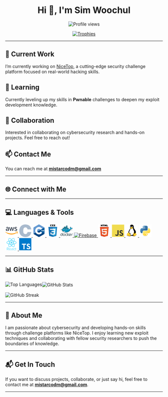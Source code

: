 <h1 align="center">Hi 👋, I'm Sim Woochul</h1>

<p align="center">
  <img src="https://komarev.com/ghpvc/?username=nicetop1027&label=Profile%20views&color=0e75b6" alt="Profile views" width="120" />
</p>

<p align="center">
  <a href="https://github.com/ryo-ma/github-profile-trophy" target="_blank" rel="noopener noreferrer">
    <img src="https://ppl-ai-file-upload.s3.amazonaws.com/web/direct-files/attachments/images/85418279/39815771-4109-421f-992c-7609310b6904/nicetoplogo.jpg?AWSAccessKeyId=ASIA2F3EMEYEV4OKU36H&Signature=mEY8nyB2E5qjUAyRmnnGSDx7gIo%3D&x-amz-security-token=IQoJb3JpZ2luX2VjEOf%2F%2F%2F%2F%2F%2F%2F%2F%2F%2FwEaCXVzLWVhc3QtMSJGMEQCIHdjRHPF33nUO9XD3e6HdChalOYkiKfYj8%2Bst7VRLSGBAiA0Z8cHEqV5XrwlzLEEy0%2FHQbtjWKAYp6hFURexE1i%2FxCrxBAhAEAEaDDY5OTc1MzMwOTcwNSIMMgnK%2FRG%2FfWtmq6OuKs4EqLMMrC6lp%2BcZ5neWqnEpwJFTthu9hPxXP0t0lBfPv0CWNq99KvGTzqVaz54HtIeLO3RFJvCXgHxThwDUi7o509C5%2FDWGjL6nBo%2BHs7xUs0uO1Xy%2F2FhYJ9qfOTBo03JzmcuVz5wHGKvrOrLvFX7SINwTD0DrKUD%2FfxQ8%2FQujKHknFkVzXuzVY9YwCBPGk2ZVpxrO0Sgh4Ff%2FWTMH6bug3l0X4aBc7yx0QN3k5HVFsjU7YVWX8MfLXzhGbAWfEcZ4DRPbyDSNoe4kzPuscZKsC6A%2BDHs0EJn5X8%2FrJ4fFuYKhfRyF63jWO%2F45633u4c3iD5Wcf2AKAqZ5lG3aw5hy35lydqrTeocyFawAoDgEaCwlahh148e1osAxIW8NfF%2BWx70Z9TSn5AP%2FAmSdqyybYwV%2BWsc6dmN%2F%2BpzISbMRyY%2BWOdXZ3VUhQ2vM5GI4zpgaQPpfU6fEL9wKJKnsNUZCRPgmctezNCfiNScL8ht6YOpLtGxgtV4lhCq0OH0ADnmvQ9ZU1l%2FsxcCZaTr%2B03KS%2FA4y%2BvdS9SHE%2FDOlOWuu8KQjfiJ56t%2BmygzwhcTKh0MWaInu2GNqGFdiHyhddXBsbk%2Fv2BRqMuBL4Gp%2BOSzoy0FRqqR6xgVLwRFWPoAm1s1Ox2%2BsS1t%2BOLAXyp3GwjPLAtfffnyVzFZyVA3nTQjjBfHCWU6H6I6sNJyh1qUrnMZ1fb8gHnGAeV3n%2FHmS01CX3YqnmiCAqX4oW9q9oP8PEs%2FRIkPGXbtwbdR5D8oZK6d2l9hjZJprIT%2BGBx242l8w7%2BiqxQY6mwGqJRSi5KUb9%2FOFnG0opy7H08aNOF33Fl%2B7RbgdgKw8kRLbYIf4%2B8PpsonCCVWPZ9w9Zleh5dipN6MFCpGrP0Z6lSFrCehaTCgJrsR8xjgCJ%2Fr1qrBw933YYNKH1nevt6ULQgZuNxx55JeKBW2s%2F7niJMC9fvsc8C2KbuqtSpqxCzHE4F7pjmpEFgpp4yJo50K6j7eXNbSP3udidQ%3D%3D&Expires=1756018716" alt="Trophies" width="300" />
  </a>
</p>

---

## 🔭 Current Work
I’m currently working on [NiceTop](https://nicetop.dyhs.kr), a cutting-edge security challenge platform focused on real-world hacking skills.

## 🌱 Learning
Currently leveling up my skills in **Pwnable** challenges to deepen my exploit development knowledge.

## 👯 Collaboration
Interested in collaborating on cybersecurity research and hands-on projects. Feel free to reach out!

## 📫 Contact Me
You can reach me at **mistarcodm@gmail.com**

---

## 🌐 Connect with Me

<!-- Add social links here if desired -->
<!-- Example:
<a href="https://linkedin.com/in/yourprofile" target="_blank" rel="noopener noreferrer">
  <img src="https://img.shields.io/badge/LinkedIn-0077B5?style=flat-square&logo=linkedin&logoColor=white" />
</a>
-->

---

## 💻 Languages & Tools

<p>
  <a href="https://aws.amazon.com" target="_blank" rel="noopener noreferrer">
    <img src="https://raw.githubusercontent.com/devicons/devicon/master/icons/amazonwebservices/amazonwebservices-original-wordmark.svg" alt="AWS" width="40" height="40" />
  </a>
  <a href="https://www.cprogramming.com/" target="_blank" rel="noopener noreferrer">
    <img src="https://raw.githubusercontent.com/devicons/devicon/master/icons/c/c-original.svg" alt="C" width="40" height="40" />
  </a>
  <a href="https://www.w3schools.com/cpp/" target="_blank" rel="noopener noreferrer">
    <img src="https://raw.githubusercontent.com/devicons/devicon/master/icons/cplusplus/cplusplus-original.svg" alt="C++" width="40" height="40" />
  </a>
  <a href="https://www.w3schools.com/css/" target="_blank" rel="noopener noreferrer">
    <img src="https://raw.githubusercontent.com/devicons/devicon/master/icons/css3/css3-original-wordmark.svg" alt="CSS3" width="40" height="40" />
  </a>
  <a href="https://www.docker.com/" target="_blank" rel="noopener noreferrer">
    <img src="https://raw.githubusercontent.com/devicons/devicon/master/icons/docker/docker-original-wordmark.svg" alt="Docker" width="40" height="40" />
  </a>
  <a href="https://firebase.google.com/" target="_blank" rel="noopener noreferrer">
    <img src="https://www.vectorlogo.zone/logos/firebase/firebase-icon.svg" alt="Firebase" width="40" height="40" />
  </a>
  <a href="https://www.w3.org/html/" target="_blank" rel="noopener noreferrer">
    <img src="https://raw.githubusercontent.com/devicons/devicon/master/icons/html5/html5-original-wordmark.svg" alt="HTML5" width="40" height="40" />
  </a>
  <a href="https://developer.mozilla.org/en-US/docs/Web/JavaScript" target="_blank" rel="noopener noreferrer">
    <img src="https://raw.githubusercontent.com/devicons/devicon/master/icons/javascript/javascript-original.svg" alt="JavaScript" width="40" height="40" />
  </a>
  <a href="https://www.linux.org/" target="_blank" rel="noopener noreferrer">
    <img src="https://raw.githubusercontent.com/devicons/devicon/master/icons/linux/linux-original.svg" alt="Linux" width="40" height="40" />
  </a>
  <a href="https://www.python.org" target="_blank" rel="noopener noreferrer">
    <img src="https://raw.githubusercontent.com/devicons/devicon/master/icons/python/python-original.svg" alt="Python" width="40" height="40" />
  </a>
  <a href="https://reactjs.org/" target="_blank" rel="noopener noreferrer">
    <img src="https://raw.githubusercontent.com/devicons/devicon/master/icons/react/react-original-wordmark.svg" alt="React" width="40" height="40" />
  </a>
  <a href="https://www.typescriptlang.org/" target="_blank" rel="noopener noreferrer">
    <img src="https://raw.githubusercontent.com/devicons/devicon/master/icons/typescript/typescript-original.svg" alt="TypeScript" width="40" height="40" />
  </a>
</p>

---

## 📊 GitHub Stats

<p>
  <img align="left" src="https://github-readme-stats.vercel.app/api/top-langs?username=nicetop1027&show_icons=true&locale=en&layout=compact" alt="Top Languages" />
</p>

<p>
  <img align="center" src="https://github-readme-stats.vercel.app/api?username=nicetop1027&show_icons=true&locale=en" alt="GitHub Stats" />
</p>

<p>
  <img align="center" src="https://github-readme-streak-stats.herokuapp.com/?user=nicetop1027&" alt="GitHub Streak" />
</p>

---

## 🎯 About Me

I am passionate about cybersecurity and developing hands-on skills through challenge platforms like NiceTop. I enjoy learning new exploit techniques and collaborating with fellow security researchers to push the boundaries of knowledge.

---

## 📬 Get In Touch

If you want to discuss projects, collaborate, or just say hi, feel free to contact me at **mistarcodm@gmail.com**.

---
